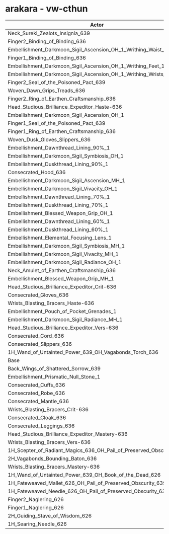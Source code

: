 # arakara - vw-cthun
| Actor | DPS | Increase |
|---|:---:|:---:|
|Neck_Sureki_Zealots_Insignia_639|2228234|2.09%|
|Finger2_Binding_of_Binding_636|2226124|1.99%|
|Embellishment_Darkmoon_Sigil_Ascension_OH_1_Writhing_Waist_1|2220313|1.73%|
|Finger1_Binding_of_Binding_636|2219876|1.71%|
|Embellishment_Darkmoon_Sigil_Ascension_OH_1_Writhing_Feet_1|2219567|1.69%|
|Embellishment_Darkmoon_Sigil_Ascension_OH_1_Writhing_Wrists_1|2213746|1.43%|
|Finger2_Seal_of_the_Poisoned_Pact_639|2209128|1.21%|
|Woven_Dawn_Grips_Treads_636|2207414|1.14%|
|Finger2_Ring_of_Earthen_Craftsmanship_636|2206333|1.09%|
|Head_Studious_Brilliance_Expeditor_Haste-636|2202821|0.93%|
|Embellishment_Darkmoon_Sigil_Ascension_OH_1|2201419|0.86%|
|Finger1_Seal_of_the_Poisoned_Pact_639|2201398|0.86%|
|Finger1_Ring_of_Earthen_Craftsmanship_636|2201007|0.84%|
|Woven_Dusk_Gloves_Slippers_636|2199565|0.78%|
|Embellishment_Dawnthread_Lining_90%_1|2198478|0.73%|
|Embellishment_Darkmoon_Sigil_Symbiosis_OH_1|2198296|0.72%|
|Embellishment_Duskthread_Lining_90%_1|2198147|0.71%|
|Consecrated_Hood_636|2195982|0.61%|
|Embellishment_Darkmoon_Sigil_Ascension_MH_1|2195982|0.61%|
|Embellishment_Darkmoon_Sigil_Vivacity_OH_1|2195342|0.58%|
|Embellishment_Dawnthread_Lining_70%_1|2195050|0.57%|
|Embellishment_Duskthread_Lining_70%_1|2193947|0.52%|
|Embellishment_Blessed_Weapon_Grip_OH_1|2193388|0.49%|
|Embellishment_Dawnthread_Lining_60%_1|2192666|0.46%|
|Embellishment_Duskthread_Lining_60%_1|2192522|0.45%|
|Embellishment_Elemental_Focusing_Lens_1|2191915|0.43%|
|Embellishment_Darkmoon_Sigil_Symbiosis_MH_1|2191859|0.42%|
|Embellishment_Darkmoon_Sigil_Vivacity_MH_1|2189855|0.33%|
|Embellishment_Darkmoon_Sigil_Radiance_OH_1|2189583|0.32%|
|Neck_Amulet_of_Earthen_Craftsmanship_636|2189472|0.31%|
|Embellishment_Blessed_Weapon_Grip_MH_1|2188665|0.28%|
|Head_Studious_Brilliance_Expeditor_Crit-636|2188094|0.25%|
|Consecrated_Gloves_636|2186738|0.19%|
|Wrists_Blasting_Bracers_Haste-636|2186155|0.16%|
|Embellishment_Pouch_of_Pocket_Grenades_1|2185358|0.13%|
|Embellishment_Darkmoon_Sigil_Radiance_MH_1|2184258|0.08%|
|Head_Studious_Brilliance_Expeditor_Vers-636|2183806|0.05%|
|Consecrated_Cord_636|2183651|0.05%|
|Consecrated_Slippers_636|2183462|0.04%|
|1H_Wand_of_Untainted_Power_639_OH_Vagabonds_Torch_636|2182823|0.01%|
|Base|2182620|0.00%|
|Back_Wings_of_Shattered_Sorrow_639|2181828|-0.04%|
|Embellishment_Prismatic_Null_Stone_1|2181600|-0.05%|
|Consecrated_Cuffs_636|2180075|-0.12%|
|Consecrated_Robe_636|2179856|-0.13%|
|Consecrated_Mantle_636|2179585|-0.14%|
|Wrists_Blasting_Bracers_Crit-636|2179499|-0.14%|
|Consecrated_Cloak_636|2179341|-0.15%|
|Consecrated_Leggings_636|2179334|-0.15%|
|Head_Studious_Brilliance_Expeditor_Mastery-636|2178902|-0.17%|
|Wrists_Blasting_Bracers_Vers-636|2178251|-0.20%|
|1H_Scepter_of_Radiant_Magics_636_OH_Pail_of_Preserved_Obscurity_639|2177304|-0.24%|
|2H_Vagabonds_Bounding_Baton_636|2173878|-0.40%|
|Wrists_Blasting_Bracers_Mastery-636|2173106|-0.44%|
|1H_Wand_of_Untainted_Power_639_OH_Book_of_the_Dead_626|2169853|-0.58%|
|1H_Fateweaved_Mallet_626_OH_Pail_of_Preserved_Obscurity_639|2155730|-1.23%|
|1H_Fateweaved_Needle_626_OH_Pail_of_Preserved_Obscurity_639|2155656|-1.24%|
|Finger2_Naglering_626|1997329|-8.49%|
|Finger1_Naglering_626|1992461|-8.71%|
|2H_Guiding_Stave_of_Wisdom_626|1617698|-25.88%|
|1H_Searing_Needle_626|1617394|-25.90%|
